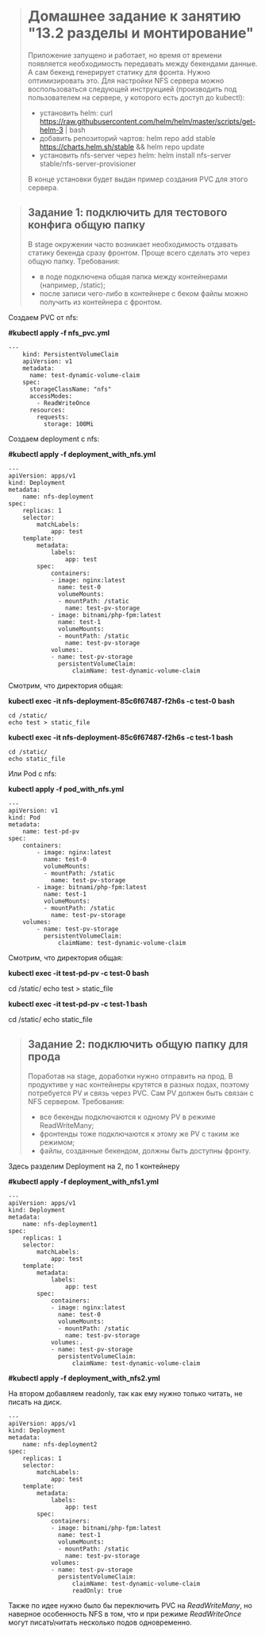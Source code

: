 > # Домашнее задание к занятию "13.2 разделы и монтирование"
> Приложение запущено и работает, но время от времени появляется необходимость передавать между бекендами данные. А сам бекенд генерирует статику для фронта. Нужно оптимизировать это.
> Для настройки NFS сервера можно воспользоваться следующей инструкцией (производить под пользователем на сервере, у которого есть доступ до kubectl):
> * установить helm: curl https://raw.githubusercontent.com/helm/helm/master/scripts/get-helm-3 | bash
> * добавить репозиторий чартов: helm repo add stable https://charts.helm.sh/stable && helm repo update
> * установить nfs-server через helm: helm install nfs-server stable/nfs-server-provisioner
>
> В конце установки будет выдан пример создания PVC для этого сервера.
>

> ## Задание 1: подключить для тестового конфига общую папку
> В stage окружении часто возникает необходимость отдавать статику бекенда сразу фронтом. Проще всего сделать это через общую папку. Требования:
> * в поде подключена общая папка между контейнерами (например, /static);
> * после записи чего-либо в контейнере с беком файлы можно получить из контейнера с фронтом.
>



Создаем PVC  от nfs:

**#kubectl apply -f nfs_pvc.yml**

```
---
    kind: PersistentVolumeClaim
    apiVersion: v1
    metadata:
      name: test-dynamic-volume-claim
    spec:
      storageClassName: "nfs"
      accessModes:
        - ReadWriteOnce
      resources:
        requests:
          storage: 100Mi

```

Создаем deployment  c nfs:

**#kubectl apply -f deployment_with_nfs.yml**

```
---
apiVersion: apps/v1
kind: Deployment
metadata:
    name: nfs-deployment
spec:
    replicas: 1
    selector:
        matchLabels:
            app: test
    template:
        metadata:
            labels:
                app: test
        spec:
            containers:
            - image: nginx:latest
              name: test-0
              volumeMounts:
              - mountPath: /static
                name: test-pv-storage
            - image: bitnami/php-fpm:latest
              name: test-1
              volumeMounts:
              - mountPath: /static
                name: test-pv-storage
            volumes:.
            - name: test-pv-storage
              persistentVolumeClaim:
                  claimName: test-dynamic-volume-claim
```

Смотрим, что директория общая: 

**kubectl exec -it nfs-deployment-85c6f67487-f2h6s  -c test-0 bash**

```
cd /static/   
echo test > static_file 
```

**kubectl exec -it nfs-deployment-85c6f67487-f2h6s  -c test-1 bash**

```
cd /static/    
echo static_file   
```


Или Pod  c nfs:

**kubectl apply -f  pod_with_nfs.yml**

```
---
apiVersion: v1
kind: Pod
metadata:
    name: test-pd-pv
spec:
    containers:
        - image: nginx:latest
          name: test-0
          volumeMounts:
          - mountPath: /static
            name: test-pv-storage
        - image: bitnami/php-fpm:latest
          name: test-1
          volumeMounts:
          - mountPath: /static
            name: test-pv-storage
    volumes:
        - name: test-pv-storage
          persistentVolumeClaim:
              claimName: test-dynamic-volume-claim
```

Смотрим, что директория общая: 

**kubectl exec -it test-pd-pv -c test-0 bash**

cd /static/
echo test > static_file

**kubectl exec -it test-pd-pv -c test-1 bash**

cd /static/
echo static_file





> ## Задание 2: подключить общую папку для прода
> Поработав на stage, доработки нужно отправить на прод. В продуктиве у нас контейнеры крутятся в разных подах, поэтому потребуется PV и связь через PVC. Сам PV должен быть связан с NFS сервером. Требования:
> * все бекенды подключаются к одному PV в режиме ReadWriteMany;
> * фронтенды тоже подключаются к этому же PV с таким же режимом;
> * файлы, созданные бекендом, должны быть доступны фронту.
>

Здесь разделим Deployment на 2, по 1 контейнеру

**#kubectl apply -f deployment_with_nfs1.yml** 

```
---
apiVersion: apps/v1
kind: Deployment
metadata:
    name: nfs-deployment1
spec:
    replicas: 1
    selector:
        matchLabels:
            app: test
    template:
        metadata:
            labels:
                app: test
        spec:
            containers:
            - image: nginx:latest
              name: test-0
              volumeMounts:
              - mountPath: /static
                name: test-pv-storage
            volumes:.
            - name: test-pv-storage
              persistentVolumeClaim:
                  claimName: test-dynamic-volume-claim
```



**#kubectl apply -f deployment_with_nfs2.yml** 

На втором добавляем readonly, так как ему нужно только читать, не писать на диск.

```
---
apiVersion: apps/v1
kind: Deployment
metadata:
    name: nfs-deployment2
spec:
    replicas: 1
    selector:
        matchLabels:
            app: test
    template:
        metadata:
            labels:
                app: test
        spec:
            containers:
            - image: bitnami/php-fpm:latest
              name: test-1
              volumeMounts:
              - mountPath: /static
                name: test-pv-storage
            volumes:
            - name: test-pv-storage
              persistentVolumeClaim:
                  claimName: test-dynamic-volume-claim
                  readOnly: true
```



Также по идее нужно было бы переключить PVC на  *ReadWriteMany*, но наверное особенность NFS в том, что и при режиме *ReadWriteOnce* могут писать\читать несколько подов одновременно. 
